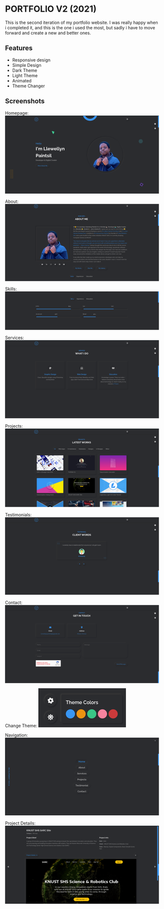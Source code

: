 # PORTFOLIO V2 (2021)

This is the second iteration of my portfolio website. I was really happy when i completed it, and this is the one i used the most, but sadly i have to move forward and create a new and better ones.

## Features

- Responsive design
- Simple Design
- Dark Theme
- Light Theme
- Animated
- Theme Changer

## Screenshots

Homepage:
![Screenshot 1](/img/hero.png)

About:
![Screenshot 2](/img/about.png)

Skills:
![Screenshot 3](/img/skills.png)

Services:
![Screenshot 4](/img/services.png)

Projects:
![Screenshot 5](/img/projects.png)

Testimonials:
![Screenshot 6](/img/testimonials.png)

Contact:
![Screenshot 7](/img/contacts.png)

Change Theme:
![Screenshot 8](/img/change-theme.png)

Navigation:
![Screenshot 9](/img/nav.png)

Project Details:
![Screenshot 10](/img/project-details.png)
